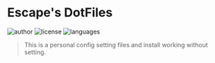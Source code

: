 # Escape's DotFiles

![author](https://img.shields.io/badge/Author-Escape-blue.svg)
![license](https://img.shields.io/badge/License-MIT-orange.svg)
![languages](https://img.shields.io/badge/Languages-Shell-green.svg)

> This is a personal config setting files and install working without setting.

